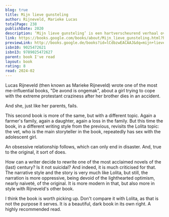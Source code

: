 ```yaml
---  
blog: true  
title: Mijn lieve gunsteling  
author: Rijneveld, Marieke Lucas  
totalPage: 238  
publishDate: 2020  
description: ‘Mijn lieve gunsteling’ is een hartverscheurend verhaal over verlies, verboden liefde, eenzaamheid en identiteit. Rijneveld won eerder met ‘De avond is ongemak’ de International Booker Prize. ‘Mijn lieve gunsteling’ is de nieuwe roman van Lucas Rijneveld. Het verhaal van de veearts en zijn ‘uitverkorene’, de dochter van een boer. Tijdens een hete zomer zoeken ze toenadering tot elkaar omdat ze willen ontsnappen aan de grilligheid en de leemten van het plattelandsleven en omdat ze willen ontkomen aan wat er in hen gezaaid is. Gedurende die zomer ontwikkelen ze een obsessieve fascinatie voor elkaar. De beklemmende bekentenis ‘Mijn lieve gunsteling’ is een hartverscheurend en tegelijk angstaanjagend verhaal over verlies, verboden liefde, eenzaamheid en identiteit.  
link: https://books.google.com/books/about/Mijn_lieve_gunsteling.html?hl=&id=lCdbzwEACAAJ  
previewLink: http://books.google.de/books?id=lCdbzwEACAAJ&dq=mijn+lieve+gunsteling&hl=&as_pt=BOOKS&cd=2&source=gbs_api  
isbn10: 9025472621  
isbn13: 9789025472627  
parent: book I've read  
layout: book  
rating: 8  
read: 2024-02  
---  
```

  
Lucas Rijneveld (then known as Marieke Rijneveld) wrote one of the most me-influential books, "De avond is ongemak", about a girl trying to cope with the extreme protestant craziness after her brother dies in an accident.  
  
And she, just like her parents, fails.  
  
This second book is more of the same, but with a different topic. Again a farmer's family, again a daughter, again a loss in the family. But this time the book, in a different writing style from the previous, revisits the Lolita topic: the vet, who is the main storyteller in the book, repeatedly has sex with the adolescent girl.  
  
An obsessive relationship follows, which can only end in disaster. And, true to the original, it sort of does.  
  
How can a writer decide to rewrite one of the most acclaimed novels of the (last) century? Is it not suicidal? And indeed, it is much criticised for that. The narrative style and the story is very much like Lolita, but still, the narration is more oppressive, being devoid of the lighthearted optimism, nearly naiveté, of the original. It is more modern in that, but also more in style with Rijneveld's other book.  
  
I think the book is worth picking up.  Don't compare it with Lolita, as that is not the purpose it serves.  It is a beautiful, dark  book in its own right.  A highly recommended read.